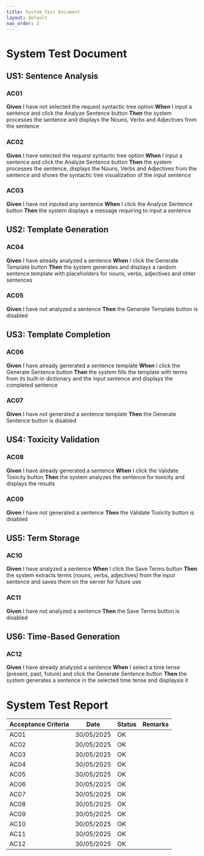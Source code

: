 ```yaml
---
title: System Test Document
layout: default
nav_order: 3
---
```


# System Test Document

## US1: Sentence Analysis
### AC01
**Given** I have not selected the request syntactic tree option
**When** I input a sentence and click the Analyze Sentence button
**Then** the system processes the sentence and displays the Nouns, Verbs and Adjectives from the sentence  
### AC02
**Given** I have selected the request syntactic tree option
**When** I input a sentence and click the Analyze Sentence button
**Then** the system processes the sentence, displays the Nouns, Verbs and Adjectives from the sentence and shows the syntactic tree visualization of the input sentence  

### AC03
**Given** I have not inputed any sentence
**When** I click the Analyze Sentence button
**Then** the system displays a message requiring to input a sentence    


## US2: Template Generation
### AC04
**Given** I have already analyzed a sentence
**When** I click the Generate Template button
**Then** the system generates and displays a random sentence template with placeholders for nouns, verbs, adjectives and ohter sentences

### AC05
**Given** I have not analyzed a sentence
**Then** the Generate Template button is disabled


## US3: Template Completion
### AC06
**Given** I have already generated a sentence template
**When** I click the Generate Sentence button
**Then** the system fills the template with terms from its built-in dictionary and the input sentence and displays the completed sentence

### AC07
**Given** I have not generated a sentence template
**Then** the Generate Sentence button is disabled


## US4: Toxicity Validation
### AC08
**Given** I have already generated a sentence
**When** I click the Validate Toxicity button
**Then** the system analyzes the sentence for toxicity and displays the results

### AC09
**Given** I have not generated a sentence
**Then** the Validate Toxicity button is disabled


## US5: Term Storage
### AC10
**Given** I have analyzed a sentence
**When** I click the Save Terms button
**Then** the system extracts terms (nouns, verbs, adjectives) from the input sentence and saves them on the server for future use

### AC11
**Given** I have not analyzed a sentence
**Then** the Save Terms button is disabled


## US6: Time-Based Generation
### AC12
**Given** I have already analyzed a sentence
**When** I select a time tense (present, past, future) and click the Generate Sentence button
**Then** the system generates a sentence in the selected time tense and displaysis it

# System Test Report
| Acceptance Criteria | Date | Status | Remarks |
|---------------------|------|--------|---------|
| AC01                |30/05/2025| OK ||
| AC02                |30/05/2025| OK ||
| AC03                |30/05/2025| OK ||
| AC04                |30/05/2025| OK ||
| AC05                |30/05/2025| OK ||
| AC06                |30/05/2025| OK ||
| AC07                |30/05/2025| OK ||
| AC08                |30/05/2025| OK ||
| AC09                |30/05/2025| OK ||
| AC10                |30/05/2025| OK ||
| AC11                |30/05/2025| OK ||
| AC12                |30/05/2025| OK ||
